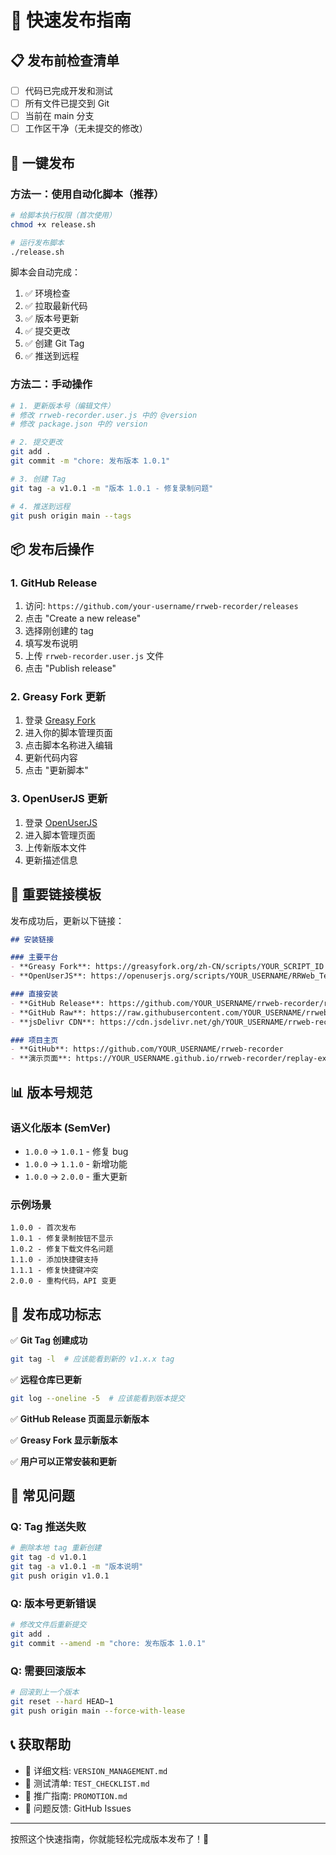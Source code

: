 # 🚀 快速发布指南

## 📋 发布前检查清单

- [ ] 代码已完成开发和测试
- [ ] 所有文件已提交到 Git
- [ ] 当前在 main 分支
- [ ] 工作区干净（无未提交的修改）

## 🎯 一键发布

### 方法一：使用自动化脚本（推荐）

```bash
# 给脚本执行权限（首次使用）
chmod +x release.sh

# 运行发布脚本
./release.sh
```

脚本会自动完成：
1. ✅ 环境检查
2. ✅ 拉取最新代码  
3. ✅ 版本号更新
4. ✅ 提交更改
5. ✅ 创建 Git Tag
6. ✅ 推送到远程

### 方法二：手动操作

```bash
# 1. 更新版本号（编辑文件）
# 修改 rrweb-recorder.user.js 中的 @version
# 修改 package.json 中的 version

# 2. 提交更改
git add .
git commit -m "chore: 发布版本 1.0.1"

# 3. 创建 Tag
git tag -a v1.0.1 -m "版本 1.0.1 - 修复录制问题"

# 4. 推送到远程
git push origin main --tags
```

## 📦 发布后操作

### 1. GitHub Release
1. 访问: `https://github.com/your-username/rrweb-recorder/releases`
2. 点击 "Create a new release"
3. 选择刚创建的 tag
4. 填写发布说明
5. 上传 `rrweb-recorder.user.js` 文件
6. 点击 "Publish release"

### 2. Greasy Fork 更新
1. 登录 [Greasy Fork](https://greasyfork.org/)
2. 进入你的脚本管理页面
3. 点击脚本名称进入编辑
4. 更新代码内容
5. 点击 "更新脚本"

### 3. OpenUserJS 更新
1. 登录 [OpenUserJS](https://openuserjs.org/)
2. 进入脚本管理页面
3. 上传新版本文件
4. 更新描述信息

## 🔗 重要链接模板

发布成功后，更新以下链接：

```markdown
## 安装链接

### 主要平台
- **Greasy Fork**: https://greasyfork.org/zh-CN/scripts/YOUR_SCRIPT_ID
- **OpenUserJS**: https://openuserjs.org/scripts/YOUR_USERNAME/RRWeb_Test_Recorder

### 直接安装
- **GitHub Release**: https://github.com/YOUR_USERNAME/rrweb-recorder/releases/latest/download/rrweb-recorder.user.js
- **GitHub Raw**: https://raw.githubusercontent.com/YOUR_USERNAME/rrweb-recorder/main/rrweb-recorder.user.js
- **jsDelivr CDN**: https://cdn.jsdelivr.net/gh/YOUR_USERNAME/rrweb-recorder@main/rrweb-recorder.user.js

### 项目主页
- **GitHub**: https://github.com/YOUR_USERNAME/rrweb-recorder
- **演示页面**: https://YOUR_USERNAME.github.io/rrweb-recorder/replay-example.html
```

## 📊 版本号规范

### 语义化版本 (SemVer)
- `1.0.0` → `1.0.1` - 修复 bug
- `1.0.0` → `1.1.0` - 新增功能
- `1.0.0` → `2.0.0` - 重大更新

### 示例场景
```
1.0.0 - 首次发布
1.0.1 - 修复录制按钮不显示
1.0.2 - 修复下载文件名问题
1.1.0 - 添加快捷键支持
1.1.1 - 修复快捷键冲突
2.0.0 - 重构代码，API 变更
```

## 🎉 发布成功标志

✅ **Git Tag 创建成功**
```bash
git tag -l  # 应该能看到新的 v1.x.x tag
```

✅ **远程仓库已更新**
```bash
git log --oneline -5  # 应该能看到版本提交
```

✅ **GitHub Release 页面显示新版本**

✅ **Greasy Fork 显示新版本**

✅ **用户可以正常安装和更新**

## 🐛 常见问题

### Q: Tag 推送失败
```bash
# 删除本地 tag 重新创建
git tag -d v1.0.1
git tag -a v1.0.1 -m "版本说明"
git push origin v1.0.1
```

### Q: 版本号更新错误
```bash
# 修改文件后重新提交
git add .
git commit --amend -m "chore: 发布版本 1.0.1"
```

### Q: 需要回滚版本
```bash
# 回滚到上一个版本
git reset --hard HEAD~1
git push origin main --force-with-lease
```

## 📞 获取帮助

- 📖 详细文档: `VERSION_MANAGEMENT.md`
- 🧪 测试清单: `TEST_CHECKLIST.md`  
- 📢 推广指南: `PROMOTION.md`
- 🐛 问题反馈: GitHub Issues

---

按照这个快速指南，你就能轻松完成版本发布了！🎉
